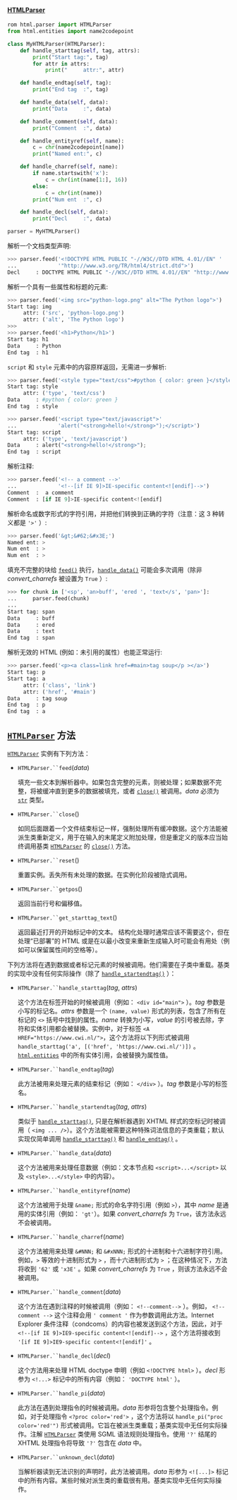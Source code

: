 #### [HTMLParser](https://docs.python.org/zh-cn/3/library/html.parser.html?highlight=html)

```python
rom html.parser import HTMLParser
from html.entities import name2codepoint

class MyHTMLParser(HTMLParser):
    def handle_starttag(self, tag, attrs):
        print("Start tag:", tag)
        for attr in attrs:
            print("     attr:", attr)

    def handle_endtag(self, tag):
        print("End tag  :", tag)

    def handle_data(self, data):
        print("Data     :", data)

    def handle_comment(self, data):
        print("Comment  :", data)

    def handle_entityref(self, name):
        c = chr(name2codepoint[name])
        print("Named ent:", c)

    def handle_charref(self, name):
        if name.startswith('x'):
            c = chr(int(name[1:], 16))
        else:
            c = chr(int(name))
        print("Num ent  :", c)

    def handle_decl(self, data):
        print("Decl     :", data)

parser = MyHTMLParser()
```

解析一个文档类型声明:

```python
>>> parser.feed('<!DOCTYPE HTML PUBLIC "-//W3C//DTD HTML 4.01//EN" '
...             '"http://www.w3.org/TR/html4/strict.dtd">')
Decl     : DOCTYPE HTML PUBLIC "-//W3C//DTD HTML 4.01//EN" "http://www.w3.org/TR/html4/strict.dtd"
```

解析一个具有一些属性和标题的元素:

```python
>>> parser.feed('<img src="python-logo.png" alt="The Python logo">')
Start tag: img
     attr: ('src', 'python-logo.png')
     attr: ('alt', 'The Python logo')
>>>
>>> parser.feed('<h1>Python</h1>')
Start tag: h1
Data     : Python
End tag  : h1
```

`script` 和 `style` 元素中的内容原样返回，无需进一步解析:

```python
>>> parser.feed('<style type="text/css">#python { color: green }</style>')
Start tag: style
     attr: ('type', 'text/css')
Data     : #python { color: green }
End tag  : style

>>> parser.feed('<script type="text/javascript">'
...             'alert("<strong>hello!</strong>");</script>')
Start tag: script
     attr: ('type', 'text/javascript')
Data     : alert("<strong>hello!</strong>");
End tag  : script
```

解析注释:

```python
>>> parser.feed('<!-- a comment -->'
...             '<!--[if IE 9]>IE-specific content<![endif]-->')
Comment  :  a comment
Comment  : [if IE 9]>IE-specific content<![endif]
```

解析命名或数字形式的字符引用，并把他们转换到正确的字符（注意：这 3 种转义都是 `'>'` ）:

```python
>>> parser.feed('&gt;&#62;&#x3E;')
Named ent: >
Num ent  : >
Num ent  : >
```

填充不完整的块给 [`feed()`](https://docs.python.org/zh-cn/3/library/html.parser.html?highlight=html#html.parser.HTMLParser.feed) 执行，[`handle_data()`](https://docs.python.org/zh-cn/3/library/html.parser.html?highlight=html#html.parser.HTMLParser.handle_data) 可能会多次调用（除非 *convert_charrefs* 被设置为 `True` ）:

```python
>>> for chunk in ['<sp', 'an>buff', 'ered ', 'text</s', 'pan>']:
...     parser.feed(chunk)
...
Start tag: span
Data     : buff
Data     : ered
Data     : text
End tag  : span
```

解析无效的 HTML (例如：未引用的属性）也能正常运行:

```python
>>> parser.feed('<p><a class=link href=#main>tag soup</p ></a>')
Start tag: p
Start tag: a
     attr: ('class', 'link')
     attr: ('href', '#main')
Data     : tag soup
End tag  : p
End tag  : a
```



## [`HTMLParser`](https://docs.python.org/zh-cn/3/library/html.parser.html?highlight=html#html.parser.HTMLParser) 方法

[`HTMLParser`](https://docs.python.org/zh-cn/3/library/html.parser.html?highlight=html#html.parser.HTMLParser) 实例有下列方法：

- `HTMLParser.``feed`(*data*)

  填充一些文本到解析器中。如果包含完整的元素，则被处理；如果数据不完整，将被缓冲直到更多的数据被填充，或者 [`close()`](https://docs.python.org/zh-cn/3/library/html.parser.html?highlight=html#html.parser.HTMLParser.close) 被调用。*data* 必须为 [`str`](https://docs.python.org/zh-cn/3/library/stdtypes.html#str) 类型。

- `HTMLParser.``close`()

  如同后面跟着一个文件结束标记一样，强制处理所有缓冲数据。这个方法能被派生类重新定义，用于在输入的末尾定义附加处理，但是重定义的版本应当始终调用基类 [`HTMLParser`](https://docs.python.org/zh-cn/3/library/html.parser.html?highlight=html#html.parser.HTMLParser) 的 [`close()`](https://docs.python.org/zh-cn/3/library/html.parser.html?highlight=html#html.parser.HTMLParser.close) 方法。

- `HTMLParser.``reset`()

  重置实例。丢失所有未处理的数据。在实例化阶段被隐式调用。

- `HTMLParser.``getpos`()

  返回当前行号和偏移值。

- `HTMLParser.``get_starttag_text`()

  返回最近打开的开始标记中的文本。 结构化处理时通常应该不需要这个，但在处理“已部署”的 HTML 或是在以最小改变来重新生成输入时可能会有用处（例如可以保留属性间的空格等）。

下列方法将在遇到数据或者标记元素的时候被调用。他们需要在子类中重载。基类的实现中没有任何实际操作（除了 [`handle_startendtag()`](https://docs.python.org/zh-cn/3/library/html.parser.html?highlight=html#html.parser.HTMLParser.handle_startendtag) ）：

- `HTMLParser.``handle_starttag`(*tag*, *attrs*)

  这个方法在标签开始的时候被调用（例如： `<div id="main">` ）。*tag* 参数是小写的标记名。*attrs* 参数是一个 `(name, value)` 形式的列表，包含了所有在标记的 `<>` 括号中找到的属性。*name* 转换为小写，*value* 的引号被去除，字符和实体引用都会被替换。实例中，对于标签 `<A HREF="https://www.cwi.nl/">`，这个方法将以下列形式被调用 `handle_starttag('a', [('href', 'https://www.cwi.nl/')])` 。[`html.entities`](https://docs.python.org/zh-cn/3/library/html.entities.html#module-html.entities) 中的所有实体引用，会被替换为属性值。

- `HTMLParser.``handle_endtag`(*tag*)

  此方法被用来处理元素的结束标记（例如： `</div>` ）。*tag* 参数是小写的标签名。

- `HTMLParser.``handle_startendtag`(*tag*, *attrs*)

  类似于 [`handle_starttag()`](https://docs.python.org/zh-cn/3/library/html.parser.html?highlight=html#html.parser.HTMLParser.handle_starttag), 只是在解析器遇到 XHTML 样式的空标记时被调用（ `<img ... />`）。这个方法能被需要这种特殊词法信息的子类重载；默认实现仅简单调用 [`handle_starttag()`](https://docs.python.org/zh-cn/3/library/html.parser.html?highlight=html#html.parser.HTMLParser.handle_starttag) 和 [`handle_endtag()`](https://docs.python.org/zh-cn/3/library/html.parser.html?highlight=html#html.parser.HTMLParser.handle_endtag) 。

- `HTMLParser.``handle_data`(*data*)

  这个方法被用来处理任意数据（例如：文本节点和 `<script>...</script>` 以及 `<style>...</style>` 中的内容）。

- `HTMLParser.``handle_entityref`(*name*)

  这个方法被用于处理 `&name;` 形式的命名字符引用（例如 `>`），其中 *name* 是通用的实体引用（例如： `'gt'`）。如果 *convert_charrefs* 为 `True`，该方法永远不会被调用。

- `HTMLParser.``handle_charref`(*name*)

  这个方法被用来处理 `&#NNN;` 和 `&#xNNN;` 形式的十进制和十六进制字符引用。例如，`>` 等效的十进制形式为 `>` ，而十六进制形式为 `>` ；在这种情况下，方法将收到 `'62'` 或 `'x3E'` 。如果 *convert_charrefs* 为 `True` ，则该方法永远不会被调用。

- `HTMLParser.``handle_comment`(*data*)

  这个方法在遇到注释的时候被调用（例如： `<!--comment-->` ）。例如， `<!-- comment -->` 这个注释会用 `' comment '` 作为参数调用此方法。Internet Explorer 条件注释（condcoms）的内容也被发送到这个方法，因此，对于 `<!--[if IE 9]>IE9-specific content<![endif]-->` ，这个方法将接收到 `'[if IE 9]>IE9-specific content<![endif]'` 。

- `HTMLParser.``handle_decl`(*decl*)

  这个方法用来处理 HTML doctype 申明（例如 `<!DOCTYPE html>` ）。*decl* 形参为 `<!...>` 标记中的所有内容（例如： `'DOCTYPE html'` ）。

- `HTMLParser.``handle_pi`(*data*)

  此方法在遇到处理指令的时候被调用。*data* 形参将包含整个处理指令。例如，对于处理指令 `<?proc color='red'>` ，这个方法将以 `handle_pi("proc color='red'")` 形式被调用。它旨在被派生类重载；基类实现中无任何实际操作。注解 [`HTMLParser`](https://docs.python.org/zh-cn/3/library/html.parser.html?highlight=html#html.parser.HTMLParser) 类使用 SGML 语法规则处理指令。使用 `'?'` 结尾的 XHTML 处理指令将导致 `'?'` 包含在 *data* 中。

- `HTMLParser.``unknown_decl`(*data*)

  当解析器读到无法识别的声明时，此方法被调用。*data* 形参为 `<![...]>` 标记中的所有内容。某些时候对派生类的重载很有用。基类实现中无任何实际操作。